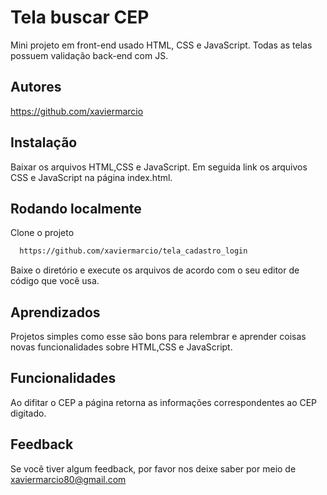 
# Tela buscar CEP

Mini projeto em front-end usado HTML, CSS e JavaScript. Todas as telas possuem validação back-end com JS.
## Autores

https://github.com/xaviermarcio

## Instalação

Baixar os arquivos HTML,CSS e JavaScript. Em seguida link os arquivos CSS e JavaScript na página index.html.
    
## Rodando localmente

Clone o projeto

```bash
  https://github.com/xaviermarcio/tela_cadastro_login
```

Baixe o diretório e execute os arquivos de acordo com o seu editor de código que você usa.

## Aprendizados
Projetos simples como esse são bons para relembrar e aprender coisas novas funcionalidades sobre HTML,CSS e JavaScript.

## Funcionalidades
Ao difitar o CEP a página retorna as informações correspondentes ao CEP digitado.


## Feedback
Se você tiver algum feedback, por favor nos deixe saber por meio de xaviermarcio80@gmail.com


